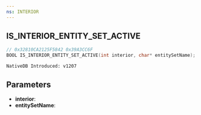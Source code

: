 ```yaml
---
ns: INTERIOR
---
```

## IS_INTERIOR_ENTITY_SET_ACTIVE

```c
// 0x32810CA2125F5842 0x39A3CC6F
BOOL IS_INTERIOR_ENTITY_SET_ACTIVE(int interior, char* entitySetName);
```

```
NativeDB Introduced: v1207
```

## Parameters
* **interior**:
* **entitySetName**:
